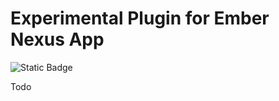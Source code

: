 # Experimental Plugin for Ember Nexus App

![Static Badge](https://img.shields.io/badge/Ember%20Nexus%20App-full%20integration-ff073a?style=plastic)

Todo
